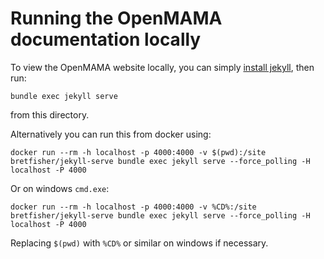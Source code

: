 # Running the OpenMAMA documentation locally

To view the OpenMAMA website locally, you can simply [install jekyll](https://jekyllrb.com/docs/installation/), then run:

    bundle exec jekyll serve

from this directory.

Alternatively you can run this from docker using:

    docker run --rm -h localhost -p 4000:4000 -v $(pwd):/site bretfisher/jekyll-serve bundle exec jekyll serve --force_polling -H localhost -P 4000

Or on windows `cmd.exe`:

    docker run --rm -h localhost -p 4000:4000 -v %CD%:/site bretfisher/jekyll-serve bundle exec jekyll serve --force_polling -H localhost -P 4000

Replacing `$(pwd)` with `%CD%` or similar on windows if necessary.
